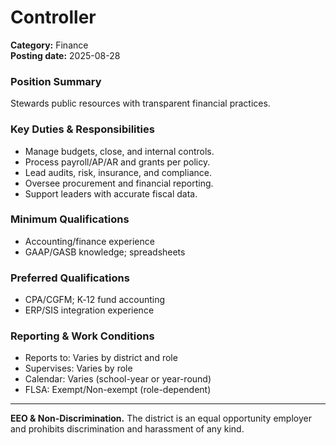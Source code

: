 # Controller

**Category:** Finance  
**Posting date:** 2025-08-28

### Position Summary

Stewards public resources with transparent financial practices.

### Key Duties & Responsibilities
- Manage budgets, close, and internal controls.
- Process payroll/AP/AR and grants per policy.
- Lead audits, risk, insurance, and compliance.
- Oversee procurement and financial reporting.
- Support leaders with accurate fiscal data.

### Minimum Qualifications
- Accounting/finance experience
- GAAP/GASB knowledge; spreadsheets

### Preferred Qualifications
- CPA/CGFM; K‑12 fund accounting
- ERP/SIS integration experience

### Reporting & Work Conditions
- Reports to: Varies by district and role
- Supervises: Varies by role
- Calendar: Varies (school-year or year-round)
- FLSA: Exempt/Non-exempt (role-dependent)

---
**EEO & Non-Discrimination.** The district is an equal opportunity employer and prohibits discrimination and harassment of any kind.
